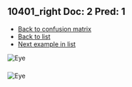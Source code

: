 ## 10401_right Doc: 2 Pred: 1
- [Back to confusion matrix](https://github.com/juliandewit/kaggle_retinopathy/blob/master/matrix.md)
- [Back to list](https://github.com/juliandewit/kaggle_retinopathy/blob/master/lists/21/list.md)
- [Next example in list](https://github.com/juliandewit/kaggle_retinopathy/blob/master/lists/21/10/10468_left.md)

![Eye](https://retinopaty.blob.core.windows.net/size1024/10401_right_2.jpeg)

### 

![Eye]()
